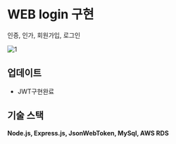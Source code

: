 # WEB login 구현
인증, 인가, 회원가입, 로그인

![1](https://i.imgur.com/8PJFuNe.png)

## 업데이트
- JWT구현완료

## 기술 스택
**Node.js, Express.js, JsonWebToken, MySql, AWS RDS**